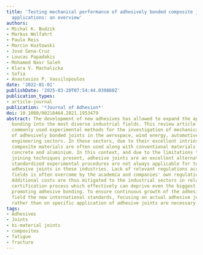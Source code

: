 ```yaml
---
title: 'Testing mechanical performance of adhesively bonded composite joints in engineering
  applications: an overview'
authors:
- Michal K. Budzik
- Markus Wolfahrt
- Paulo Reis
- Marcin Kozłowski
- José Sena-Cruz
- Loucas Papadakis
- Mohamed Nasr Saleh
- Klara V. Machalicka
- Sofia
- Anastasios P. Vassilopoulos
date: '2022-01-01'
publishDate: '2025-03-20T07:54:44.039860Z'
publication_types:
- article-journal
publication: '*Journal of Adhesion*'
doi: 10.1080/00218464.2021.1953479
abstract: The development of new adhesives has allowed to expand the application of
  bonding into the most diverse industrial fields. This review article presents the
  commonly used experimental methods for the investigation of mechanical performance
  of adhesively bonded joints in the aerospace, wind energy, automotive and civil
  engineering sectors. In these sectors, due to their excellent intrinsic properties,
  composite materials are often used along with conventional materials such as steel,
  concrete and aluminium. In this context, and due to the limitations that the traditional
  joining techniques present, adhesive joints are an excellent alternative. However,
  standardized experimental procedures are not always applicable for testing representative
  adhesive joints in these industries. Lack of relevant regulations across the different
  fields is often overcome by the academia and companies' own regulations and standards.
  Additional costs are thus mitigated to the industrial sectors in relation with the
  certification process which effectively can deprive even the biggest companies from
  promoting adhesive bonding. To ensure continuous growth of the adhesive bonding
  field the new international standards, focusing on actual adhesive joints' performance
  rather than on specific application of adhesive joints are necessary.
tags:
- Adhesives
- Joints
- bi-material joints
- composites
- fatigue
- fracture
---
```

